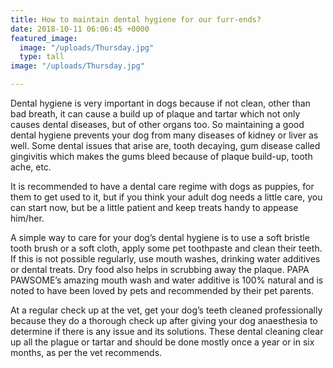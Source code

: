 ```yaml
---
title: How to maintain dental hygiene for our furr-ends?
date: 2018-10-11 06:06:45 +0000
featured_image:
  image: "/uploads/Thursday.jpg"
  type: tall
image: "/uploads/Thursday.jpg"

---
```

Dental hygiene is very important in dogs because if not clean, other than bad breath, it can cause a build up of plaque and tartar which not only causes dental diseases, but of other organs too. So maintaining a good dental hygiene prevents your dog from many diseases of kidney or liver as well. Some dental issues that arise are, tooth decaying, gum disease called gingivitis which makes the gums bleed because of plaque build-up, tooth ache, etc.

It is recommended to have a dental care regime with dogs as puppies, for them to get used to it, but if you think your adult dog needs a little care, you can start now, but be a little patient and keep treats handy to appease him/her.

A simple way to care for your dog’s dental hygiene is to use a soft bristle tooth brush or a soft cloth, apply some pet toothpaste and clean their teeth. If this is not possible regularly, use mouth washes, drinking water additives or dental treats. Dry food also helps in scrubbing away the plaque. PAPA PAWSOME’s amazing mouth wash and water additive is 100% natural and is noted to have been loved by pets and recommended by their pet parents.

At a regular check up at the vet, get your dog’s teeth cleaned professionally because they do a thorough check up after giving your dog anaesthesia to determine if there is any issue and its solutions. These dental cleaning clear up all the plague or tartar and should be done mostly once a year or in six months, as per the vet recommends.